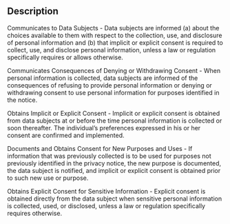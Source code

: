 ## Description

Communicates to Data Subjects - Data subjects are informed (a) about the choices available to them with respect to the collection, use, and disclosure of personal information and (b) that implicit or explicit consent is required to collect, use, and disclose personal information, unless a law or regulation specifically requires or allows otherwise.

Communicates Consequences of Denying or Withdrawing Consent - When personal information is collected, data subjects are informed of the consequences of refusing to provide personal information or denying or withdrawing consent to use personal information for purposes identified in the notice.

Obtains Implicit or Explicit Consent - Implicit or explicit consent is obtained from data subjects at or before the time personal information is collected or soon thereafter. The individual’s preferences expressed in his or her consent are confirmed and implemented.

Documents and Obtains Consent for New Purposes and Uses - If information that was previously collected is to be used for purposes not previously identified in the privacy notice, the new purpose is documented, the data subject is notified, and implicit or explicit consent is obtained prior to such new use or purpose.

Obtains Explicit Consent for Sensitive Information - Explicit consent is obtained directly from the data subject when sensitive personal information is collected, used, or disclosed, unless a law or regulation specifically requires otherwise.